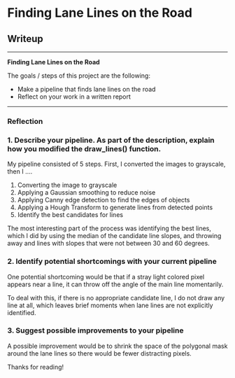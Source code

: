# **Finding Lane Lines on the Road**

## Writeup

---

**Finding Lane Lines on the Road**

The goals / steps of this project are the following:
* Make a pipeline that finds lane lines on the road
* Reflect on your work in a written report


[//]: # (Image References)

[image1]: ./examples/grayscale.jpg "Grayscale"

---

### Reflection

### 1. Describe your pipeline. As part of the description, explain how you modified the draw_lines() function.

My pipeline consisted of 5 steps. First, I converted the images to grayscale, then I ....
1. Converting the image to grayscale
2. Applying a Gaussian smoothing to reduce noise
3. Applying Canny edge detection to find the edges of objects
4. Applying a Hough Transform to generate lines from detected points
5. Identify the best candidates for lines

The most interesting part of the process was identifying the best lines, which I did by using the median of the candidate line slopes, and throwing away and lines with slopes that were not between 30 and 60 degrees.  


### 2. Identify potential shortcomings with your current pipeline


One potential shortcoming would be that if a stray light colored pixel appears near a line, it can throw off the angle of the main line momentarily.

To deal with this, if there is no appropriate candidate line, I do not draw any line at all, which leaves brief moments when lane lines are not explicitly identified.


### 3. Suggest possible improvements to your pipeline

A possible improvement would be to shrink the space of the polygonal mask  around the lane lines so there would be fewer distracting pixels.

Thanks for reading!
